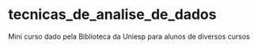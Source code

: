 # tecnicas_de_analise_de_dados
Mini curso dado pela Biblioteca da Uniesp para alunos de diversos cursos
